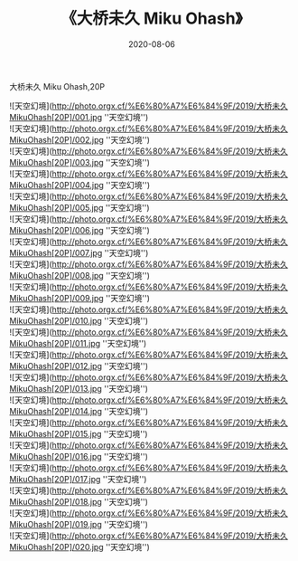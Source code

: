 ﻿---
layout: post
title:  《大桥未久 Miku Ohash》
date:   2020-08-06
image: http://photo.orgx.cf/%E6%80%A7%E6%84%9F/2019/大桥未久MikuOhash[20P]/000.jpg
categories: [美女, 性感, 泳衣]
---

大桥未久 Miku Ohash,20P

![天空幻境](http://photo.orgx.cf/%E6%80%A7%E6%84%9F/2019/大桥未久MikuOhash[20P]/001.jpg ''天空幻境'') <br>
![天空幻境](http://photo.orgx.cf/%E6%80%A7%E6%84%9F/2019/大桥未久MikuOhash[20P]/002.jpg ''天空幻境'') <br>
![天空幻境](http://photo.orgx.cf/%E6%80%A7%E6%84%9F/2019/大桥未久MikuOhash[20P]/003.jpg ''天空幻境'') <br>
![天空幻境](http://photo.orgx.cf/%E6%80%A7%E6%84%9F/2019/大桥未久MikuOhash[20P]/004.jpg ''天空幻境'') <br>
![天空幻境](http://photo.orgx.cf/%E6%80%A7%E6%84%9F/2019/大桥未久MikuOhash[20P]/005.jpg ''天空幻境'') <br>
![天空幻境](http://photo.orgx.cf/%E6%80%A7%E6%84%9F/2019/大桥未久MikuOhash[20P]/006.jpg ''天空幻境'') <br>
![天空幻境](http://photo.orgx.cf/%E6%80%A7%E6%84%9F/2019/大桥未久MikuOhash[20P]/007.jpg ''天空幻境'') <br>
![天空幻境](http://photo.orgx.cf/%E6%80%A7%E6%84%9F/2019/大桥未久MikuOhash[20P]/008.jpg ''天空幻境'') <br>
![天空幻境](http://photo.orgx.cf/%E6%80%A7%E6%84%9F/2019/大桥未久MikuOhash[20P]/009.jpg ''天空幻境'') <br>
![天空幻境](http://photo.orgx.cf/%E6%80%A7%E6%84%9F/2019/大桥未久MikuOhash[20P]/010.jpg ''天空幻境'') <br>
![天空幻境](http://photo.orgx.cf/%E6%80%A7%E6%84%9F/2019/大桥未久MikuOhash[20P]/011.jpg ''天空幻境'') <br>
![天空幻境](http://photo.orgx.cf/%E6%80%A7%E6%84%9F/2019/大桥未久MikuOhash[20P]/012.jpg ''天空幻境'') <br>
![天空幻境](http://photo.orgx.cf/%E6%80%A7%E6%84%9F/2019/大桥未久MikuOhash[20P]/013.jpg ''天空幻境'') <br>
![天空幻境](http://photo.orgx.cf/%E6%80%A7%E6%84%9F/2019/大桥未久MikuOhash[20P]/014.jpg ''天空幻境'') <br>
![天空幻境](http://photo.orgx.cf/%E6%80%A7%E6%84%9F/2019/大桥未久MikuOhash[20P]/015.jpg ''天空幻境'') <br>
![天空幻境](http://photo.orgx.cf/%E6%80%A7%E6%84%9F/2019/大桥未久MikuOhash[20P]/016.jpg ''天空幻境'') <br>
![天空幻境](http://photo.orgx.cf/%E6%80%A7%E6%84%9F/2019/大桥未久MikuOhash[20P]/017.jpg ''天空幻境'') <br>
![天空幻境](http://photo.orgx.cf/%E6%80%A7%E6%84%9F/2019/大桥未久MikuOhash[20P]/018.jpg ''天空幻境'') <br>
![天空幻境](http://photo.orgx.cf/%E6%80%A7%E6%84%9F/2019/大桥未久MikuOhash[20P]/019.jpg ''天空幻境'') <br>
![天空幻境](http://photo.orgx.cf/%E6%80%A7%E6%84%9F/2019/大桥未久MikuOhash[20P]/020.jpg ''天空幻境'') <br>

